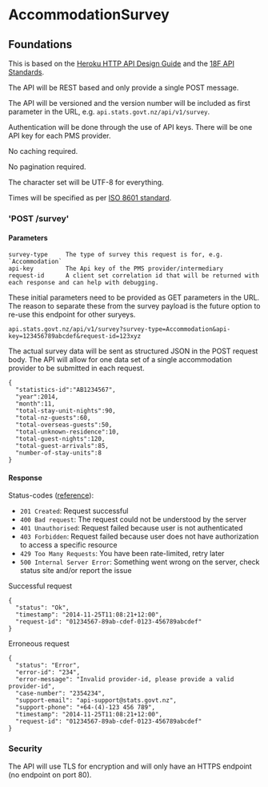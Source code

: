 # AccommodationSurvey

## Foundations

This is based on the [Heroku HTTP API Design Guide](https://github.com/interagent/http-api-design) and the [18F API Standards](https://github.com/18F/api-standards).

The API will be REST based and only provide a single POST message.

The API will be versioned and the version number will be included as first parameter in the URL, e.g. `api.stats.govt.nz/api/v1/survey`.

Authentication will be done through the use of API keys. There will be one API key for each PMS provider.

No caching required.

No pagination required.

The character set will be UTF-8 for everything.

Times will be specified as per [ISO 8601 standard](http://en.wikipedia.org/wiki/ISO_8601).

### 'POST /survey'

#### Parameters

```
survey-type     The type of survey this request is for, e.g. `Accommodation`
api-key         The Api key of the PMS provider/intermediary
request-id      A client set correlation id that will be returned with each response and can help with debugging.
```

These initial parameters need to be provided as GET parameters in the URL. The reason to separate these from the survey payload is the future option to re-use this endpoint for other suryeys.

`api.stats.govt.nz/api/v1/survey?survey-type=Accommodation&api-key=123456789abcdef&request-id=123xyz`

The actual survey data will be sent as structured JSON in the POST request body. The API will allow for one data set of a single accommodation provider to be submitted in each request.

```
{  
  "statistics-id":"AB1234567",
  "year":2014,
  "month":11,
  "total-stay-unit-nights":90,
  "total-nz-guests":60,
  "total-overseas-guests":50,
  "total-unknown-residence":10,
  "total-guest-nights":120,
  "total-guest-arrivals":85,
  "number-of-stay-units":8
}
```

#### Response

Status-codes ([reference](http://www.w3.org/Protocols/rfc2616/rfc2616-sec10.html)):
* `201 Created`: Request successful
* `400 Bad request`: The request could not be understood by the server
* `401 Unauthorised`: Request failed because user is not authenticated
* `403 Forbidden`: Request failed because user does not have authorization to access a specific resource
* `429 Too Many Requests`: You have been rate-limited, retry later
* `500 Internal Server Error`: Something went wrong on the server, check status site and/or report the issue

Successful request
```
{
  "status": "Ok",
  "timestamp": "2014-11-25T11:08:21+12:00",
  "request-id": "01234567-89ab-cdef-0123-456789abcdef"
}
```

Erroneous request
```
{
  "status": "Error",
  "error-id": "234",
  "error-message": "Invalid provider-id, please provide a valid provider-id",
  "case-number": "2354234",
  "support-email": "api-support@stats.govt.nz",
  "support-phone": "+64-(4)-123 456 789",
  "timestamp": "2014-11-25T11:08:21+12:00",
  "request-id": "01234567-89ab-cdef-0123-456789abcdef"
}
```

### Security

The API will use TLS for encryption and will only have an HTTPS endpoint (no endpoint on port 80).

